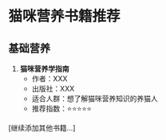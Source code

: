 # 猫咪营养书籍推荐

## 基础营养
1. **猫咪营养学指南**
   - 作者：XXX
   - 出版社：XXX
   - 适合人群：想了解猫咪营养知识的养猫人
   - 推荐指数：⭐⭐⭐⭐⭐

[继续添加其他书籍...] 